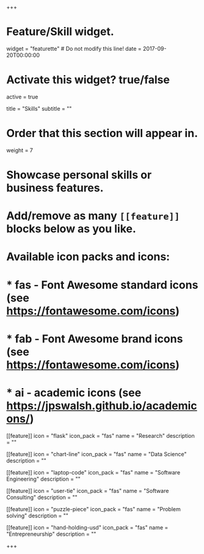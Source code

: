 +++
# Feature/Skill widget.
widget = "featurette"  # Do not modify this line!
date = 2017-09-20T00:00:00

# Activate this widget? true/false
active = true

title = "Skills"
subtitle = ""

# Order that this section will appear in.
weight = 7

# Showcase personal skills or business features.
# 
# Add/remove as many `[[feature]]` blocks below as you like.
# 
# Available icon packs and icons:
# * fas - Font Awesome standard icons (see https://fontawesome.com/icons)
# * fab - Font Awesome brand icons (see https://fontawesome.com/icons)
# * ai - academic icons (see https://jpswalsh.github.io/academicons/)

[[feature]]
  icon = "flask"
  icon_pack = "fas"
  name = "Research"
  description = ""
  
[[feature]]
  icon = "chart-line"
  icon_pack = "fas"
  name = "Data Science"
  description = ""  
  
[[feature]]
  icon = "laptop-code"
  icon_pack = "fas"
  name = "Software Engineering"
  description = ""
  
[[feature]]
  icon = "user-tie"
  icon_pack = "fas"
  name = "Software Consulting"
  description = ""
  
[[feature]]
  icon = "puzzle-piece"
  icon_pack = "fas"
  name = "Problem solving"
  description = ""
  
[[feature]]
  icon = "hand-holding-usd"
  icon_pack = "fas"
  name = "Entrepreneurship"
  description = ""

+++
